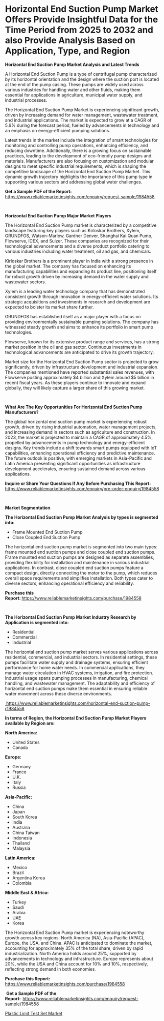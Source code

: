 <p><h1>Horizontal End Suction Pump Market Offers Provide Insightful Data for the Time Period from 2025 to 2032 and also Provide Analysis Based on Application, Type, and Region</h1></p><p><strong>Horizontal End Suction Pump Market Analysis and Latest Trends</strong></p>
<p><p>A Horizontal End Suction Pump is a type of centrifugal pump characterized by its horizontal orientation and the design where the suction port is located at the end of the pump casing. These pumps are widely used across various industries for handling water and other fluids, making them essential for applications in agriculture, municipal water supply, and industrial processes. </p><p>The Horizontal End Suction Pump Market is experiencing significant growth, driven by increasing demand for water management, wastewater treatment, and industrial applications. The market is expected to grow at a CAGR of 5.6% during the forecast period, fueled by advancements in technology and an emphasis on energy-efficient pumping solutions. </p><p>Latest trends in the market include the integration of smart technologies for monitoring and controlling pump operations, enhancing efficiency, and reducing downtime. Additionally, there is a growing focus on sustainable practices, leading to the development of eco-friendly pump designs and materials. Manufacturers are also focusing on customization and modular designs to meet specific industrial requirements, which is shaping the competitive landscape of the Horizontal End Suction Pump Market. This dynamic growth trajectory highlights the importance of this pump type in supporting various sectors and addressing global water challenges.</p></p>
<p><strong>Get a Sample PDF of the Report:&nbsp;</strong> <a href="https://www.reliablemarketinsights.com/enquiry/request-sample/1984558?utm_campaign=2338&utm_medium=2&utm_source=Github&utm_content=ia&utm_term=20022025&utm_id=horizontal-end-suction-pump">https://www.reliablemarketinsights.com/enquiry/request-sample/1984558</a></p>
<p>&nbsp;</p>
<p><strong>Horizontal End Suction Pump Major Market Players</strong></p>
<p><p>The Horizontal End Suction Pump market is characterized by a competitive landscape featuring key players such as Kirloskar Brothers, Xylem, GRUNDFOS, Watson-Marlow, Gardner Denver, Shanghai Kai Quan Pump, Flowserve, IDEX, and Sulzer. These companies are recognized for their technological advancements and a diverse product portfolio catering to various industries including water treatment, oil and gas, and chemicals.</p><p>Kirloskar Brothers is a prominent player in India with a strong presence in the global market. The company has focused on enhancing its manufacturing capabilities and expanding its product line, positioning itself for robust growth driven by increasing demand in the water supply and wastewater sectors.</p><p>Xylem is a leading water technology company that has demonstrated consistent growth through innovation in energy-efficient water solutions. Its strategic acquisitions and investments in research and development are expected to bolster its market share further.</p><p>GRUNDFOS has established itself as a major player with a focus on providing environmentally sustainable pumping solutions. The company has witnessed steady growth and aims to enhance its portfolio in smart pump technologies.</p><p>Flowserve, known for its extensive product range and services, has a strong market position in the oil and gas sector. Continuous investments in technological advancements are anticipated to drive its growth trajectory.</p><p>Market size for the Horizontal End Suction Pump sector is projected to grow significantly, driven by infrastructure development and industrial expansion. The companies mentioned have reported substantial sales revenues, with Flowserve posting approximately $4 billion and Xylem around $5 billion in recent fiscal years. As these players continue to innovate and expand globally, they will likely capture a larger share of this growing market.</p></p>
<p>&nbsp;</p>
<p><strong>What Are The Key Opportunities For Horizontal End Suction Pump Manufacturers?</strong></p>
<p><p>The global horizontal end suction pump market is experiencing robust growth, driven by rising industrial automation, water management projects, and increasing demand in sectors such as agriculture and construction. In 2023, the market is projected to maintain a CAGR of approximately 4.5%, propelled by advancements in pump technology and energy-efficient designs. Key trends include a shift towards smart pumps equipped with IoT capabilities, enhancing operational efficiency and predictive maintenance. The future outlook is positive, with emerging markets in Asia-Pacific and Latin America presenting significant opportunities as infrastructure development accelerates, ensuring sustained demand across various applications.</p></p>
<p><strong>Inquire or Share Your Questions If Any Before Purchasing This Report:</strong> <a href="https://www.reliablemarketinsights.com/enquiry/pre-order-enquiry/1984558?utm_campaign=2338&utm_medium=2&utm_source=Github&utm_content=ia&utm_term=20022025&utm_id=horizontal-end-suction-pump">https://www.reliablemarketinsights.com/enquiry/pre-order-enquiry/1984558</a></p>
<p>&nbsp;</p>
<p><strong>Market Segmentation</strong></p>
<p><strong>The Horizontal End Suction Pump Market Analysis by types is segmented into:</strong></p>
<p><ul><li>Frame Mounted End Suction Pump</li><li>Close Coupled End Suction Pump</li></ul></p>
<p><p>The horizontal end suction pump market is segmented into two main types: frame mounted end suction pumps and close coupled end suction pumps. Frame mounted end suction pumps are designed as separate assemblies, providing flexibility for installation and maintenance in various industrial applications. In contrast, close coupled end suction pumps feature a compact design, directly connecting the motor to the pump, which reduces overall space requirements and simplifies installation. Both types cater to diverse sectors, enhancing operational efficiency and reliability.</p></p>
<p><strong>Purchase this Report:&nbsp;</strong><a href="https://www.reliablemarketinsights.com/purchase/1984558?utm_campaign=2338&utm_medium=2&utm_source=Github&utm_content=ia&utm_term=20022025&utm_id=horizontal-end-suction-pump">https://www.reliablemarketinsights.com/purchase/1984558</a></p>
<p>&nbsp;</p>
<p><strong>The Horizontal End Suction Pump Market Industry Research by Application is segmented into:</strong></p>
<p><ul><li>Residential</li><li>Commercial</li><li>Industrial</li></ul></p>
<p><p>The horizontal end suction pump market serves various applications across residential, commercial, and industrial sectors. In residential settings, these pumps facilitate water supply and drainage systems, ensuring efficient performance for home water needs. In commercial applications, they manage water circulation in HVAC systems, irrigation, and fire protection. Industrial usage spans pumping processes in manufacturing, chemical handling, and wastewater management. The adaptability and efficiency of horizontal end suction pumps make them essential in ensuring reliable water movement across these diverse environments.</p></p>
<p><a href="https://www.reliablemarketinsights.com/horizontal-end-suction-pump-r1984558?utm_campaign=2338&utm_medium=2&utm_source=Github&utm_content=ia&utm_term=20022025&utm_id=horizontal-end-suction-pump">&nbsp;https://www.reliablemarketinsights.com/horizontal-end-suction-pump-r1984558</a></p>
<p><strong>In terms of Region, the Horizontal End Suction Pump Market Players available by Region are:</strong></p>
<p>
    <p> <strong> North America: </strong>
        <ul>
            <li>United States</li>
            <li>Canada</li>
        </ul>
        </p> 
    <p> <strong> Europe: </strong>
        <ul>
            <li>Germany</li>
            <li>France</li>
            <li>U.K.</li>
            <li>Italy</li>
            <li>Russia</li>
        </ul>
        </p> 
    <p> <strong> Asia-Pacific: </strong>
        <ul>
            <li>China</li>
            <li>Japan</li>
            <li>South Korea</li>
            <li>India</li>
            <li>Australia</li>
            <li>China Taiwan</li>
            <li>Indonesia</li>
            <li>Thailand</li>
            <li>Malaysia</li>
        </ul>
        </p> 
    <p> <strong> Latin America: </strong>
        <ul>
            <li>Mexico</li>
            <li>Brazil</li>
            <li>Argentina Korea</li>
            <li>Colombia</li>
        </ul>
        </p> 
    <p> <strong> Middle East & Africa: </strong>
        <ul>
            <li>Turkey</li>
            <li>Saudi</li>
            <li>Arabia</li>
            <li>UAE</li>
            <li>Korea</li>
        </ul>
    </p>
    </p>
<p><p>The Horizontal End Suction Pump market is experiencing noteworthy growth across key regions: North America (NA), Asia-Pacific (APAC), Europe, the USA, and China. APAC is anticipated to dominate the market, accounting for approximately 35% of the total share, driven by rapid industrialization. North America holds around 25%, supported by advancements in technology and infrastructure. Europe represents about 20%, while the USA and China account for 10% and 10%, respectively, reflecting strong demand in both economies.</p></p>
<p><strong>Purchase this Report: </strong><a href="https://www.reliablemarketinsights.com/purchase/1984558?utm_campaign=2338&utm_medium=2&utm_source=Github&utm_content=ia&utm_term=20022025&utm_id=horizontal-end-suction-pump">https://www.reliablemarketinsights.com/purchase/1984558</a></p>
<p>&nbsp;<strong>Get a Sample PDF of the Report:&nbsp;&nbsp;</strong><a href="https://www.reliablemarketinsights.com/enquiry/request-sample/1984558?utm_campaign=2338&utm_medium=2&utm_source=Github&utm_content=ia&utm_term=20022025&utm_id=horizontal-end-suction-pump">https://www.reliablemarketinsights.com/enquiry/request-sample/1984558</a></p>
<p><strong></strong></p>
<p><p><a href="https://github.com/alberthagorsuch/Market-Research-Report-List-1/blob/main/plastic-limit-test-set-market.md?utm_campaign=2338&utm_medium=2&utm_source=Github&utm_content=ia&utm_term=20022025&utm_id=horizontal-end-suction-pump">Plastic Limit Test Set Market</a></p></p>